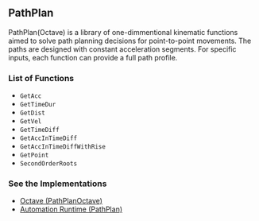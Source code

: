 ## PathPlan

PathPlan(Octave) is a library of one-dimmentional kinematic functions aimed to solve path planning decisions for point-to-point movements. The paths are designed with constant acceleration segments. For specific inputs, each function can provide a full path profile.

### List of Functions

- `GetAcc`
- `GetTimeDur`
- `GetDist`
- `GetVel`
- `GetTimeDiff`
- `GetAccInTimeDiff`
- `GetAccInTimeDiffWithRise`
- `GetPoint`
- `SecondOrderRoots`

### See the Implementations

- [Octave (PathPlanOctave)](https://github.com/tmatijevich/LibPathPlanOctave)
- [Automation Runtime (PathPlan)](https://github.com/tmatijevich/LibPathPlan)
